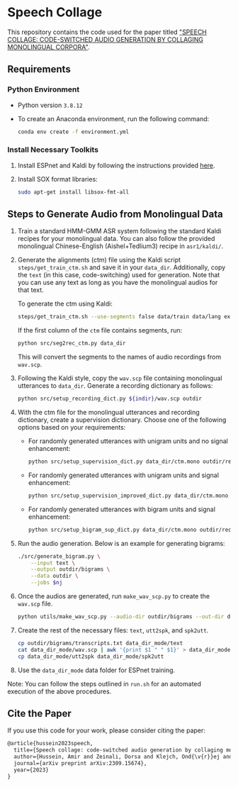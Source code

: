 # Speech Collage

This repository contains the code used for the paper titled ["SPEECH COLLAGE: CODE-SWITCHED AUDIO GENERATION BY COLLAGING MONOLINGUAL CORPORA"](https://arxiv.org/pdf/2309.15674.pdf).

## Requirements

### Python Environment

- Python version `3.8.12`
- To create an Anaconda environment, run the following command:

  ```bash
  conda env create -f environment.yml
  ```

### Install Necessary Toolkits

1. Install ESPnet and Kaldi by following the instructions provided [here](https://espnet.github.io/espnet/installation.html).

2. Install SOX format libraries:

   ```bash
   sudo apt-get install libsox-fmt-all
   ```

## Steps to Generate Audio from Monolingual Data

1. Train a standard HMM-GMM ASR system following the standard Kaldi recipes for your monolingual data. You can also follow the provided monolingual Chinese-English (Aishel+Tedlium3) recipe in `asr1/kaldi/`.

2. Generate the alignments (ctm) file using the Kaldi script `steps/get_train_ctm.sh` and save it in your `data_dir`. Additionally, copy the `text` (in this case, code-switching) used for generation. Note that you can use any text as long as you have the monolingual audios for that text.

   To generate the ctm using Kaldi:

   ```bash
   steps/get_train_ctm.sh --use-segments false data/train data/lang exp/tri3_ali data_dir/ctm.mono
   ```

   If the first column of the `ctm` file contains segments, run:

   ```bash
   python src/seg2rec_ctm.py data_dir
   ```

   This will convert the segments to the names of audio recordings from `wav.scp`.

3. Following the Kaldi style, copy the `wav.scp` file containing monolingual utterances to `data_dir`. Generate a recording dictionary as follows:

   ```bash
   python src/setup_recording_dict.py ${indir}/wav.scp outdir
   ```

4. With the ctm file for the monolingual utterances and recording dictionary, create a supervision dictionary. Choose one of the following options based on your requirements:

   - For randomly generated utterances with unigram units and no signal enhancement:

     ```bash
     python src/setup_supervision_dict.py data_dir/ctm.mono outdir/recording_dict.pkl outdir
     ```

   - For randomly generated utterances with unigram units and signal enhancement:

     ```bash
     python src/setup_supervision_improved_dict.py data_dir/ctm.mono outdir/recording_dict.pkl outdir
     ```

   - For randomly generated utterances with bigram units and signal enhancement:

     ```bash
     python src/setup_bigram_sup_dict.py data_dir/ctm.mono outdir/recording_dict.pkl outdir
     ```

5. Run the audio generation. Below is an example for generating bigrams:

   ```bash
   ./src/generate_bigram.py \
       --input text \
       --output outdir/bigrams \
       --data outdir \
       --jobs $nj
   ```

6. Once the audios are generated, run `make_wav_scp.py` to create the `wav.scp` file.

   ```bash
   python utils/make_wav_scp.py --audio-dir outdir/bigrams --out-dir data_dir_mode
   ```

7. Create the rest of the necessary files: `text`, `utt2spk`, and `spk2utt`.

   ```bash
   cp outdir/bigrams/transcripts.txt data_dir_mode/text
   cat data_dir_mode/wav.scp | awk '{print $1 " " $1}' > data_dir_mode/utt2spk
   cp data_dir_mode/utt2spk data_dir_mode/spk2utt
   ```

8. Use the `data_dir_mode` data folder for ESPnet training.

Note: You can follow the steps outlined in `run.sh` for an automated execution of the above procedures.

## Cite the Paper

If you use this code for your work, please consider citing the paper:

```markdown
@article{hussein2023speech,
  title={Speech collage: code-switched audio generation by collaging monolingual corpora},
  author={Hussein, Amir and Zeinali, Dorsa and Klejch, Ond{\v{r}}ej and Wiesner, Matthew and Yan, Brian and Chowdhury, Shammur and Ali, Ahmed and Watanabe, Shinji and Khudanpur, Sanjeev},
  journal={arXiv preprint arXiv:2309.15674},
  year={2023}
}
```
